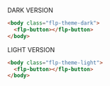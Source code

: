 DARK VERSION
```html
<body class="flp-theme-dark">
  <flp-button></flp-button>
</body>
```

LIGHT VERSION
```html
<body class="flp-theme-light">
  <flp-button></flp-button>
</body>
```
